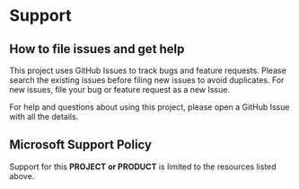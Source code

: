 # Support

## How to file issues and get help  

This project uses GitHub Issues to track bugs and feature requests. Please search the existing 
issues before filing new issues to avoid duplicates.  For new issues, file your bug or 
feature request as a new Issue.

For help and questions about using this project, please open a GitHub Issue with all the details.

## Microsoft Support Policy  

Support for this **PROJECT or PRODUCT** is limited to the resources listed above.
